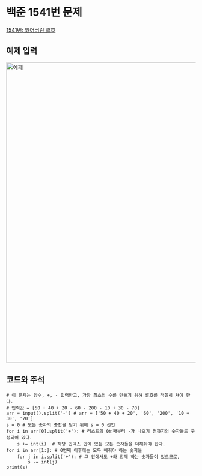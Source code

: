# 백준 1541번 문제

[1541번: 잃어버린 괄호](https://www.acmicpc.net/problem/1541)

## 예제 입력
<img width="800" alt="예쩨" src="https://user-images.githubusercontent.com/59908525/145949836-e2e4d87b-c8c3-4159-9cb0-85051d159393.PNG">

## 코드와 주석
```
# 이 문제는 양수, +, - 입력받고, 가장 최소의 수를 만들기 위해 괄호를 적절히 쳐야 한다.
# 입력값 = [50 + 40 + 20 - 60 - 200 - 10 + 30 - 70]
arr = input().split('-') # arr = ['50 + 40 + 20', '60', '200', '10 + 30', '70']
s = 0 # 모든 숫자의 총합을 담기 위해 s = 0 선언
for i in arr[0].split('+'): # 리스트의 0번째부터 -가 나오기 전까지의 숫자들로 구성되어 있다.
    s += int(i)  # 해당 인덱스 안에 있는 모든 숫자들을 더해줘야 한다.
for i in arr[1:]: # 0번째 이후에는 모두 빼줘야 하는 숫자들
    for j in i.split('+'): # 그 안에서도 +와 함께 하는 숫자들이 있으므로,
        s -= int(j)
print(s)
```